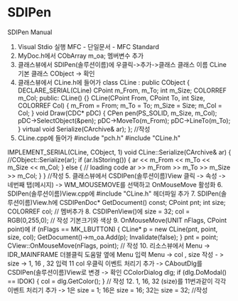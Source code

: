 # SDIPen
SDIPen Manual
1. Visual Stdio 실행 MFC - 단일문서 - MFC Standard
2. MyDoc.h에서 CObArray m_oa; 멤버변수 추가
3. 클래스뷰에서 SDIPen(솔루션이름)에 우클릭->추가->클래스 클래스 이름 CLine 기본 클래스 CObject -> 확인
4. 클래스뷰에서 CLine.h에 들어가
class CLine :
	public CObject
{
	DECLARE_SERIAL(CLine)
	CPoint m_From, m_To;
	int m_Size;
	COLORREF m_Col;
public:
	CLine() {}
	CLine(CPoint From, CPoint To,
		int Size, COLORREF Col) {
		m_From = From;
		m_To = To;
		m_Size = Size;
		m_Col = Col;
	}
	void Draw(CDC* pDC) {
		CPen pen(PS_SOLID, m_Size, m_Col);
		pDC->SelectObject(&pen);
		pDC->MoveTo(m_From);
		pDC->LineTo(m_To);
	}
	virtual void Serialize(CArchive& ar);
}; //작성
5. CLine.cpp에 들어가
#include "pch.h"
#include "CLine.h"

IMPLEMENT_SERIAL(CLine, CObject, 1)
void CLine::Serialize(CArchive& ar)
{
	//CObject::Serialize(ar);
	if (ar.IsStoring())
	{
		ar << m_From << m_To << m_Size << m_Col;
	}
	else
	{	// loading code
		ar >> m_From >> m_To >> m_Size >> m_Col;
	}
} //작성
5. 클래스뷰에서 CSDIPen(솔루션이름)View 클릭 -> 속성 -> 네번째 탭(메시지) -> WM_MOUSEMOVE를 선택하고 OnMouseMove 활성화
6. SDIPen(솔루션이름)View.cpp에 #include "CLine.h" 헤더파일 추가
7. SDIPen(솔루션이름)View.h에 
CSDIPenDoc* GetDocument() const;
	CPoint pnt;
	int size;
	COLORREF col; // 멤버추가
8. CSDIPenView()에 
size = 32;
col = RGB(0,255,0); // 작성 기본크기와 색상
9. OnMouseMove(UNIT nFlags, CPoint point)에
if (nFlags == MK_LBUTTON) {
		CLine* p = new CLine(pnt, point, size, col);
		GetDocument()->m_oa.Add(p);
		Invalidate(false);
	}
	pnt = point;
	CView::OnMouseMove(nFlags, point); // 작성
  10. 리소스뷰에서 Menu -> IDR_MAINFRAME 더블클릭 도움말 옆에 Menu 입력
  Menu -> col , size 작성 - > size -> 1, 16 , 32 입력
  11 col 우클릭 이벤트 처리기 추가 -> CAboutDlg를 CSDIPen(솔루션이름)View로 변경 -> 확인
  CColorDialog dlg;
	if (dlg.DoModal() == IDOK) {
		col = dlg.GetColor();
	} // 작성
  12. 1, 16, 32 (size)를 11번과같이 각각 이벤트 처리기 추가 ->
  1은 size = 1; 16은 size = 16; 32는 size = 32; //작성
